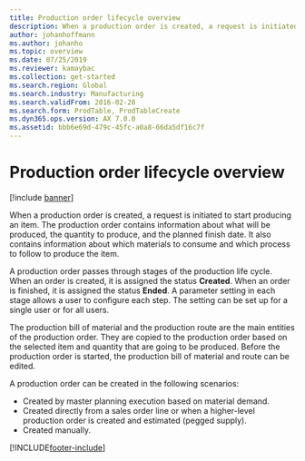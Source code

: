 ```yaml
---
title: Production order lifecycle overview
description: When a production order is created, a request is initiated to start producing an item. Learn about what will be produced and the planned finish date.
author: johanhoffmann
ms.author: johanho
ms.topic: overview
ms.date: 07/25/2019
ms.reviewer: kamaybac
ms.collection: get-started
ms.search.region: Global
ms.search.industry: Manufacturing
ms.search.validFrom: 2016-02-28
ms.search.form: ProdTable, ProdTableCreate
ms.dyn365.ops.version: AX 7.0.0
ms.assetid: bbb6e69d-479c-45fc-a0a8-66da5df16c7f
---
```


# Production order lifecycle overview

[!include [banner](../includes/banner.md)]

When a production order is created, a request is initiated to start producing an item. The production order contains information about what will be produced, the quantity to produce, and the planned finish date. It also contains information about which materials to consume and which process to follow to produce the item.

A production order passes through stages of the production life cycle. When an order is created, it is assigned the status **Created**. When an order is finished, it is assigned the status **Ended**. A parameter setting in each stage allows a user to configure each step. The setting can be set up for a single user or for all users.

The production bill of material and the production route are the main entities of the production order. They are copied to the production order based on the selected item and quantity that are going to be produced. Before the production order is started, the production bill of material and route can be edited.

A production order can be created in the following scenarios:

-   Created by master planning execution based on material demand.
-   Created directly from a sales order line or when a higher-level production order is created and estimated (pegged supply).
-   Created manually.






[!INCLUDE[footer-include](../../includes/footer-banner.md)]
